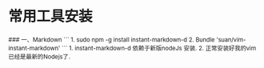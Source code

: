 # 常用工具安装
<small>
### 一、Markdown
```
1. sudo npm -g install instant-markdown-d
2. Bundle 'suan/vim-instant-markdown'
```
1. instant-markdown-d 依赖于新版nodeJs 安装.  
2. 正常安装好我的vim 已经是最新的Nodejs了.
